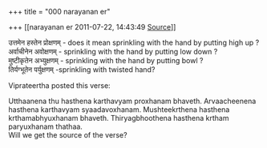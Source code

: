 +++
title = "000 narayanan er"

+++
[[narayanan er	2011-07-22, 14:43:49 [Source](https://groups.google.com/g/bvparishat/c/_xjtrZeXS68)]]



उत्तमेन हस्तेन प्रोक्षणम् - does it mean sprinkling with the hand by putting high up ?  
अर्वाचीनेन अवोक्षणम् - sprinkling with the hand by putting low down ?  
मुष्टीकृतेन अभ्युक्षणम् - sprinkling with the hand by putting bowl ?  
तिर्यग्भूतेन पर्युक्षणम् -sprinkling with twisted hand?  

Viprateertha posted this verse:  

Utthaanena thu hasthena karthavyam proxhanam bhaveth. Arvaacheenena hasthena karthavyam syaadavoxhanam. Mushteekrthena hasthena krthamabhyuxhanam bhaveth. Thiryagbhoothena hasthena krtham paryuxhanam thathaa.  
Will we get the source of the verse?  

  

  

